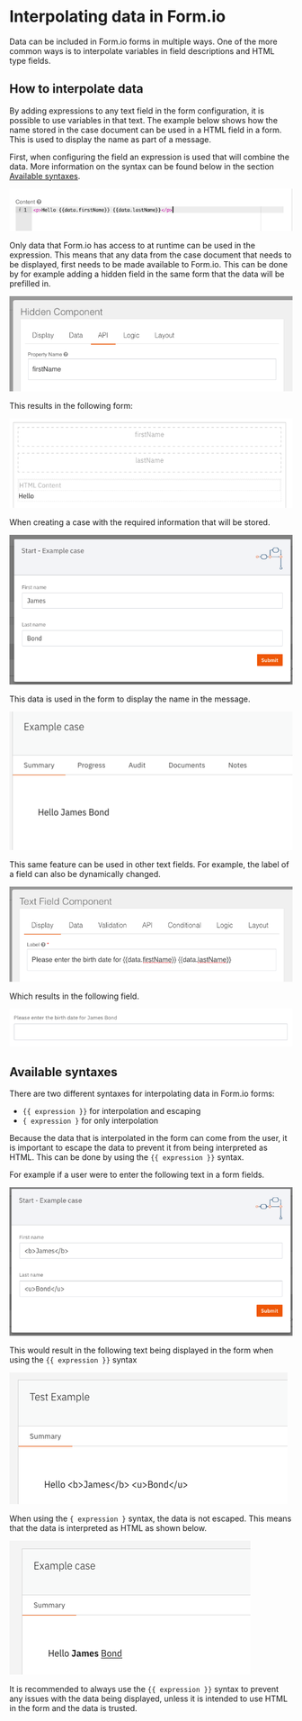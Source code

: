 # Interpolating data in Form.io

Data can be included in Form.io forms in multiple ways. One of the more common ways is to interpolate variables in 
field descriptions and HTML type fields. 

## How to interpolate data

By adding expressions to any text field in the form configuration, it is possible to use variables in that text. 
The example below shows how the name stored in the case document can be used in a HTML field in a form. This is used to 
display the name as part of a message.

First, when configuring the field an expression is used that will combine the data. More information on the syntax can 
be found below in the section [Available syntaxes](#available-syntaxes). 

![Setting up an HTML field with data interpolation](img/setting-up-html-field.png)

Only data that Form.io has access to at runtime can be used in the expression. This means that any data from the case
document that needs to be displayed, first needs to be made available to Form.io. This can be done by for example adding 
a hidden field in the same form that the data will be prefilled in.

![Add hidden field for prefilling data](img/add-hidden-field-for-prefilling.png)

This results in the following form:

![Create a case with prefillable information](img/create-case-with-prefill-information.png)

When creating a case with the required information that will be stored. 

![Add case data](img/add-case-data.png)

This data is used in the form to display the name in the message.

![Interpolated data example](img/interpolated-data-example.png)

This same feature can be used in other text fields. For example, the label of a field can also be dynamically
changed.

![Configuration of label with interpolated data](img/interpolate-label-configuration.png)

Which results in the following field.

![Exxample of label with interpolated data](img/interpolate-label-example.png)

## Available syntaxes

There are two different syntaxes for interpolating data in Form.io forms:
- `{{ expression }}` for interpolation and escaping
- `{ expression }` for only interpolation

Because the data that is interpolated in the form can come from the user, it is important to escape the data to prevent
it from being interpreted as HTML. This can be done by using the `{{ expression }}` syntax. 

For example if a user were to enter the following text in a form fields.

![Example input with HTML](img/input-with-html.png)

This would result in the following text being displayed in the form when using the `{{ expression }}` syntax

![Example of escaped data](img/example-escaped-data.png)

When using the `{ expression }` syntax, the data is not escaped. This means that the data is interpreted as HTML as 
shown below.

![Example of interpolated data](example-interpolated-data.png)

It is recommended to always use the `{{ expression }}` syntax to prevent any issues with the data being displayed, 
unless it is intended to use HTML in the form and the data is trusted.
